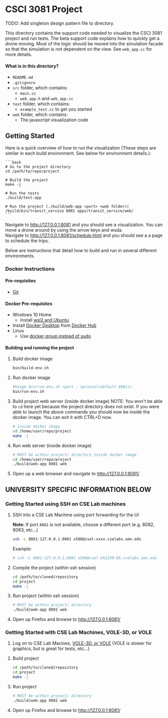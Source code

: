 # CSCI 3081 Project 

TODO: Add singleton design pattern file to directory. 

This directory contains the support code needed to visualize the CSCI 3081 project and run tests.  The beta support code explains how to quickly get a drone moving.  Most of the logic should be moved into the simulation facade so that the simulation is not dependent on the view.  See <code>web_app.cc</code> for more details.

#### What is in this directory?
<ul>
  <li>  <code>README.md</code>
  <li>  <code>.gitignore</code>
  <li>  <code>src</code> folder, which contains:
    <ul>
      <li>  <code>main.cc</code>
      <li>  <code>web_app.h</code> and <code>web_app.cc</code>
    </ul>
  <li>  <code>test</code> folder, which contains:
    <ul>
      <li>  <code>example_test.cc</code> to get you started
    </ul>
  <li>  <code>web</code> folder, which contains:
    <ul>
      <li> The javascript visualization code
    </ul>
</ul>

## Getting Started

Here is a quick overview of how to run the visualization (These steps are similar in each build environment.  See below for environment details.):

    ```bash
    # Go to the project directory
    cd /path/to/repo/project
    
    # Build the project
    make -j
    
    # Run the tests
    ./build/test-app
    
    # Run the project (./build/web-app <port> <web folder>)
    /build/bin/transit_service 8081 apps/transit_service/web/
    ```
    
Navigate to http://127.0.0.1:8081 and you should see a visualization.  You can move a drone around by using the arrow keys and wsda.  
Navigate to http://127.0.0.1:8081/schedule.html and you should see a a page to schedule the trips.

Below are instructions that detail how to build and run in several different environments.  

### Docker Instructions

#### Pre-requisites
  * [Git](https://git-scm.com/)

#### Docker Pre-requisites
  * Windows 10 Home
    * Install [wsl2 and Ubuntu](https://www.youtube.com/watch?v=ilKQHAFeQR0&list=RDCMUCzLbHrU7U3cUDNQWWAqjceA&start_radio=1&t=7)
  * Install [Docker Desktop](https://hub.docker.com/?overlay=onboarding) from [Docker Hub](https://hub.docker.com/)
  * Linux
    * Use [docker group instead of sudo](https://www.digitalocean.com/community/tutorials/how-to-install-and-use-docker-on-ubuntu-18-04)

#### Building and running the project

1. Build docker image

    ```bash
    bin/build-env.sh
    ```

2. Run docker image

    ```bash
    #Usage bin/run-env.sh <port - optional(default 8081)>
    bin/run-env.sh
    ```
    
3. Build project web server (inside docker image) NOTE: You won't be able to `cd` here yet because the project directory does not exist. If you were able to launch the above commands you should now be inside the docker image. You can exit it with CTRL+D now.

    ```bash
    # Inside docker image
    cd /home/user/repo/project
    make -j
    ```
    
4. Run web server (inside docker image)

    ```bash
    # MUST be within project/ directory inside docker image
    cd /home/user/repo/project
    ./build/web-app 8081 web
    ```
    
5. Open up a web browser and navigate to http://127.0.0.1:8081/


## UNIVERSITY SPECIFIC INFORMATION BELOW

### Getting Started using SSH on CSE Lab machines

1. SSH into a CSE Lab Machine using port forwarding for the UI

   **Note:** If port `8081` is not available, choose a different port (e.g. 8082, 8083, etc...)

    ```bash
    ssh -L 8081:127.0.0.1:8081 x500@csel-xxxx.cselabs.umn.edu
    ```
    
    Example:
    ```bash
    # ssh -L 8081:127.0.0.1:8081 x500@csel-kh1250-05.cselabs.umn.edu
    ```

2. Compile the project (within ssh session)

    ```bash
    cd /path/to/cloned/repository
    cd project
    make -j
    ```
    
 2. Run project (within ssh session)

    ```bash
    # MUST be within project/ directory
    ./build/web-app 8081 web
    ```

5. Open up Firefox and browse to http://127.0.0.1:8081/

### Getting Started with CSE Lab Machines, VOLE-3D, or VOLE

1. Log on to CSE Lab Macines, [VOLE-3D, or VOLE](https://vole.cse.umn.edu/) (VOLE is slower for graphics, but is great for tests, etc...)

2. Build project

    ```bash
    cd /path/to/cloned/repository
    cd project
    make -j
    ```
    
 2. Run project

    ```bash
    # MUST be within project/ directory
    ./build/web-app 8081 web
    ```
    
 5. Open up Firefox and browse to http://127.0.0.1:8081/
